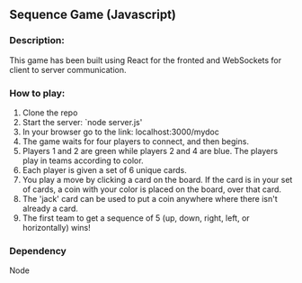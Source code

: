 ## Sequence Game (Javascript)

### Description:
This game has been built using React for the fronted and WebSockets for client to server communication.

### How to play:
1. Clone the repo
2. Start the server:
  `node server.js'
3. In your browser go to the link: localhost:3000/mydoc
4. The game waits for four players to connect, and then begins.
5. Players 1 and 2 are green while players 2 and 4 are blue. The players play in teams according to color. 
6. Each player is given a set of 6 unique cards.
7. You play a move by clicking a card on the board. If the card is in your set of cards, a coin with your color is placed on the board, over that card.
8. The 'jack' card can be used to put a coin anywhere where there isn't already a card. 
9. The first team to get a sequence of 5 (up, down, right, left, or horizontally) wins!

### Dependency
Node
